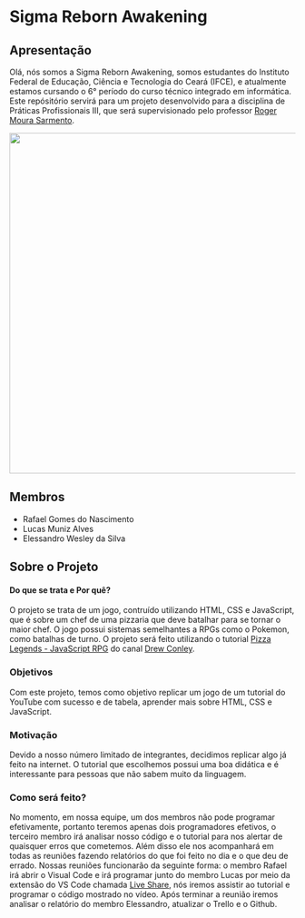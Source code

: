 
# Sigma Reborn Awakening

## Apresentação

Olá, nós somos a Sigma Reborn Awakening, somos estudantes do Instituto Federal de Educação, Ciência e Tecnologia do Ceará (IFCE), e atualmente estamos cursando o 6° período do curso técnico integrado em informática. Este repósitório servirá para um projeto desenvolvido para a disciplina de Práticas Profissionais III, que será supervisionado pelo professor [Roger Moura Sarmento](https://github.com/rogermsarmento).

<img src="https://user-images.githubusercontent.com/112625422/194765004-5f5b1dd0-cc9e-445b-8696-24a453868351.png" width="600" height="auto" style="image-rendering: pixelated;">

## Membros

- Rafael Gomes do Nascimento
- Lucas Muniz Alves
- Elessandro Wesley da Silva

## Sobre o Projeto

#### Do que se trata e Por quê?
O projeto se trata de um jogo, contruído utilizando HTML, CSS e JavaScript, que é sobre um chef de uma pizzaria que deve batalhar para se tornar o maior chef. O jogo possui sistemas semelhantes a RPGs como o Pokemon, como batalhas de turno. O projeto será feito utilizando o tutorial [Pizza Legends - JavaScript RPG](https://www.youtube.com/playlist?list=PLcjhmZ8oLT0r9dSiIK6RB_PuBWlG1KSq_) do canal [Drew Conley](https://www.youtube.com/c/DrewConley).

### Objetivos

Com este projeto, temos como objetivo replicar um jogo de um tutorial do YouTube com sucesso e de tabela, aprender mais sobre HTML, CSS e JavaScript.

### Motivação

Devido a nosso número limitado de integrantes, decidimos replicar algo já feito na internet. O tutorial que escolhemos possui uma boa didática e é interessante para pessoas que não sabem muito da linguagem.

### Como será feito?

No momento, em nossa equipe, um dos membros não pode programar efetivamente, portanto teremos apenas dois programadores efetivos, o terceiro membro irá analisar nosso código e o tutorial para nos alertar de quaisquer erros que cometemos. Além disso ele nos acompanhará em todas as reuniões fazendo relatórios do que foi feito no dia e o que deu de errado.
Nossas reuniões funcionarão da seguinte forma: o membro Rafael irá abrir o Visual Code e irá programar junto do membro Lucas por meio da extensão do VS Code chamada [Live Share](https://visualstudio.microsoft.com/pt-br/services/live-share/), nós iremos assistir ao tutorial e programar o código mostrado no vídeo. Após terminar a reunião iremos analisar o relatório do membro Elessandro, atualizar o Trello e o Github.


